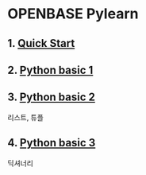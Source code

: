 # OPENBASE Pylearn

## 1. [Quick Start](./01/content.md)

## 2. [Python basic 1](./02/content.md)

## 3. [Python basic 2](./03/content.md)

리스트, 튜플
## 4. [Python basic 3](./04/content.md)

딕셔너리